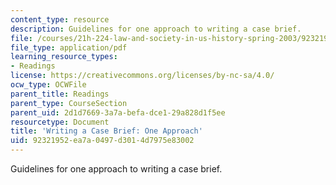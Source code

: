```yaml
---
content_type: resource
description: Guidelines for one approach to writing a case brief.
file: /courses/21h-224-law-and-society-in-us-history-spring-2003/92321952ea7a0497d3014d7975e83002_lawandsocbriamplate203.pdf
file_type: application/pdf
learning_resource_types:
- Readings
license: https://creativecommons.org/licenses/by-nc-sa/4.0/
ocw_type: OCWFile
parent_title: Readings
parent_type: CourseSection
parent_uid: 2d1d7669-3a7a-befa-dce1-29a828d1f5ee
resourcetype: Document
title: 'Writing a Case Brief: One Approach'
uid: 92321952-ea7a-0497-d301-4d7975e83002
---
```

Guidelines for one approach to writing a case brief.